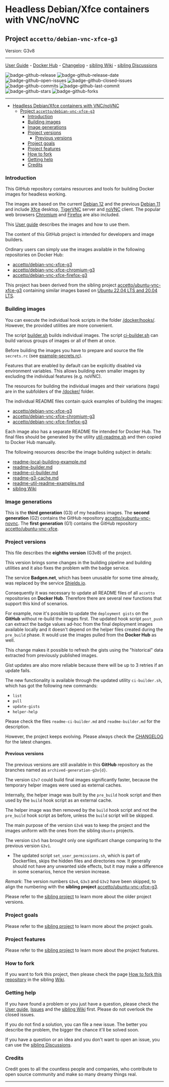 # Headless Debian/Xfce containers with VNC/noVNC

## Project `accetto/debian-vnc-xfce-g3`

Version: G3v8

***

[User Guide][this-user-guide] - [Docker Hub][this-docker] - [Changelog][this-changelog] - [sibling Wiki][sibling-wiki] - [sibling Discussions][sibling-discussions]

![badge-github-release][badge-github-release]
![badge-github-release-date][badge-github-release-date]
![badge-github-open-issues][badge-github-open-issues]
![badge-github-closed-issues][badge-github-closed-issues]
![badge-github-commits][badge-github-commits]
![badge-github-last-commit][badge-github-last-commit]
![badge-github-stars][badge-github-stars]
![badge-github-forks][badge-github-forks]

***

- [Headless Debian/Xfce containers with VNC/noVNC](#headless-debianxfce-containers-with-vncnovnc)
  - [Project `accetto/debian-vnc-xfce-g3`](#project-accettodebian-vnc-xfce-g3)
    - [Introduction](#introduction)
    - [Building images](#building-images)
    - [Image generations](#image-generations)
    - [Project versions](#project-versions)
      - [Previous versions](#previous-versions)
    - [Project goals](#project-goals)
    - [Project features](#project-features)
    - [How to fork](#how-to-fork)
    - [Getting help](#getting-help)
    - [Credits](#credits)

### Introduction

This GitHub repository contains resources and tools for building Docker images for headless working.

The images are based on the current [Debian 12][docker-debian] and the previous [Debian 11][docker-debian] and include [Xfce][xfce] desktop, [TigerVNC][tigervnc] server and [noVNC][novnc] client.
The popular web browsers [Chromium][chromium] and [Firefox][firefox] are also included.

This [User guide][this-user-guide] describes the images and how to use them.

The content of this GitHub project is intended for developers and image builders.

Ordinary users can simply use the images available in the following repositories on Docker Hub:

- [accetto/debian-vnc-xfce-g3][accetto-docker-debian-vnc-xfce-g3]
- [accetto/debian-vnc-xfce-chromium-g3][accetto-docker-debian-vnc-xfce-chromium-g3]
- [accetto/debian-vnc-xfce-firefox-g3][accetto-docker-debian-vnc-xfce-firefox-g3]

This project has been derived from the sibling project [accetto/ubuntu-vnc-xfce-g3][accetto-github-ubuntu-vnc-xfce-g3] containing similar images based on [Ubuntu 22.04 LTS and 20.04 LTS][docker-ubuntu].

### Building images

You can execute the individual hook scripts in the folder [/docker/hooks/][this-folder-docker-hooks].
However, the provided utilities are more convenient.

The script [builder.sh][this-readme-builder] builds individual images.
The script [ci-builder.sh][this-readme-ci-builder] can build various groups of images or all of them at once.

Before building the images you have to prepare and source the file `secrets.rc` (see [example-secrets.rc][this-example-secrets-file]).

Features that are enabled by default can be explicitly disabled via environment variables.
This allows building even smaller images by excluding the individual features (e.g. noVNC).

The resources for building the individual images and their variations (tags) are in the subfolders of the [/docker/][this-folder-docker] folder.

The individual README files contain quick examples of building the images:

- [accetto/debian-vnc-xfce-g3][this-readme-debian-vnc-xfce-g3]
- [accetto/debian-vnc-xfce-chromium-g3][this-readme-debian-vnc-xfce-chromium-g3]
- [accetto/debian-vnc-xfce-firefox-g3][this-readme-debian-vnc-xfce-firefox-g3]

Each image also has a separate README file intended for Docker Hub.
The final files should be generated by the utility [util-readme.sh][this-readme-util-readme-examples] and then copied to Docker Hub manually.

The following resources describe the image building subject in details:

- [readme-local-building-example.md][this-readme-local-building-example]
- [readme-builder.md][this-readme-builder]
- [readme-ci-builder.md][this-readme-ci-builder]
- [readme-g3-cache.md][this-readme-g3-cache]
- [readme-util-readme-examples.md][this-readme-util-readme-examples]
- [sibling Wiki][sibling-wiki]

### Image generations

This is the **third generation** (G3) of my headless images.
The **second generation** (G2) contains the GitHub repository [accetto/xubuntu-vnc-novnc][accetto-github-xubuntu-vnc-novnc].
The **first generation** (G1) contains the GitHub repository [accetto/ubuntu-vnc-xfce][accetto-github-ubuntu-vnc-xfce].

### Project versions

This file describes the **eighths version** (G3v8) of the project.

This version brings some changes in the building pipeline and building utilities and it also fixes the problem with the badge service.

The service **Badgen.net**, which has been unusable for some time already, was replaced by the service [Shields.io][service-shields-io].

Consequently it was necessary to update all README files of all `accetto` repositories on **Docker Hub**. Therefore there are several new functions that support this kind of scenarios.

For example, now it's possible to update the `deployment gists` on the **GitHub** without re-build the images first. The updated hook script `post_push` can extract the badge values ad-hoc from the final deployment images available locally and it doesn't depend on the helper files created during the `pre_build` phase. It would use the images pulled from the **Docker Hub** as well.

This change makes it possible to refresh the gists using the "historical" data extracted from previously published images.

Gist updates are also more reliable because there will be up to 3 retries if an update fails.

The new functionality is available through the updated utility `ci-builder.sh`, which has got the following new commands:

- `list`
- `pull`
- `update-gists`
- `helper-help`

Please check the files `readme-ci-builder.md` and `readme-builder.md` for the description.

However, the project keeps evolving.
Please always check the [CHANGELOG][this-changelog] for the latest changes.

#### Previous versions

The previous versions are still available in this **GitHub** repository as the branches named as `archived-generation-g3v{d}`.

The version `G3v7` could build final images significantly faster, because the temporary helper images were used as external caches.

Internally, the helper image was built by the `pre_build` hook script and then used by the `build` hook script as an external cache.

The helper image was then removed by the `build` hook script and not the `pre_build` hook script as before, unless the `build` script will be skipped.

The main purpose of the version `G3v6` was to keep the project and the images uniform with the ones from the sibling `Ubuntu` projects.

The version `G3v5` has brought only one significant change comparing to the previous version `G3v1`.

- The updated script `set_user_permissions.sh`, which is part of Dockerfiles, skips the hidden files and directories now.
It generally should not have any unwanted side effects, but it may make a difference in some scenarios, hence the version increase.

*Remark*: The version numbers `G3v4`, `G3v3` and `G3v2` have been skipped, to align the numbering with the **sibling project** [accetto/ubuntu-vnc-xfce-g3][accetto-github-ubuntu-vnc-xfce-g3].

Please refer to the [sibling project][accetto-github-ubuntu-vnc-xfce-g3_project-versions] to learn more about the older project versions.

### Project goals

Please refer to the [sibling project][accetto-github-ubuntu-vnc-xfce-g3_project-goals] to learn more about the project goals.

### Project features

Please refer to the [sibling project][accetto-github-ubuntu-vnc-xfce-g3_project-features] to learn more about the project features.

### How to fork

If you want to fork this project, then please check the page [How to fork this repository][sibling-wiki-how-to-fork] in the sibling [Wiki][sibling-wiki].

### Getting help

If you have found a problem or you just have a question, please check the [User guide][this-user-guide], [Issues][this-issues] and the [sibling Wiki][sibling-wiki] first.
Please do not overlook the closed issues.

If you do not find a solution, you can file a new issue.
The better you describe the problem, the bigger the chance it'll be solved soon.

If you have a question or an idea and you don't want to open an issue, you can use the [sibling Discussions][sibling-discussions].

### Credits

Credit goes to all the countless people and companies, who contribute to open source community and make so many dreamy things real.

***

[this-user-guide]: https://accetto.github.io/user-guide-g3/

[this-docker]: https://hub.docker.com/u/accetto/

[this-changelog]: https://github.com/accetto/debian-vnc-xfce-g3/blob/master/CHANGELOG.md

[this-issues]: https://github.com/accetto/debian-vnc-xfce-g3/issues

[this-folder-docker]: https://github.com/accetto/debian-vnc-xfce-g3/tree/master/docker

[this-folder-docker-hooks]: https://github.com/accetto/debian-vnc-xfce-g3/tree/master/docker/hooks

[this-example-secrets-file]: https://github.com/accetto/debian-vnc-xfce-g3/blob/master/examples/example-secrets.rc

[this-readme-debian-vnc-xfce-g3]: https://github.com/accetto/debian-vnc-xfce-g3/blob/master/docker/xfce/README.md

[this-readme-debian-vnc-xfce-chromium-g3]: https://github.com/accetto/debian-vnc-xfce-g3/blob/master/docker/xfce-chromium/README.md

[this-readme-debian-vnc-xfce-firefox-g3]: https://github.com/accetto/debian-vnc-xfce-g3/tree/master/docker/xfce-firefox

[this-readme-local-building-example]: https://github.com/accetto/debian-vnc-xfce-g3/blob/master/readme-local-building-example.md

[this-readme-builder]: https://github.com/accetto/debian-vnc-xfce-g3/blob/master/readme-builder.md

[this-readme-ci-builder]: https://github.com/accetto/debian-vnc-xfce-g3/blob/master/readme-ci-builder.md

[this-readme-g3-cache]: https://github.com/accetto/debian-vnc-xfce-g3/blob/master/readme-g3-cache.md

[this-readme-util-readme-examples]: https://github.com/accetto/debian-vnc-xfce-g3/blob/master/utils/readme-util-readme-examples.md

[accetto-docker-debian-vnc-xfce-g3]: https://hub.docker.com/r/accetto/debian-vnc-xfce-g3

[accetto-docker-debian-vnc-xfce-chromium-g3]: https://hub.docker.com/r/accetto/debian-vnc-xfce-chromium-g3

[accetto-docker-debian-vnc-xfce-firefox-g3]: https://hub.docker.com/r/accetto/debian-vnc-xfce-firefox-g3

[accetto-github-ubuntu-vnc-xfce-g3]: https://github.com/accetto/ubuntu-vnc-xfce-g3

[sibling-wiki]: https://github.com/accetto/ubuntu-vnc-xfce-g3/wiki

[sibling-wiki-how-to-fork]: https://github.com/accetto/ubuntu-vnc-xfce-g3/wiki/How-to-fork

[sibling-discussions]: https://github.com/accetto/ubuntu-vnc-xfce-g3/discussions

[accetto-github-ubuntu-vnc-xfce-g3_project-versions]: https://github.com/accetto/ubuntu-vnc-xfce-g3#project-versions

[accetto-github-ubuntu-vnc-xfce-g3_project-goals]: https://github.com/accetto/ubuntu-vnc-xfce-g3#project-goals

[accetto-github-ubuntu-vnc-xfce-g3_project-features]: https://github.com/accetto/ubuntu-vnc-xfce-g3#changes-and-new-features

[accetto-github-xubuntu-vnc-novnc]: https://github.com/accetto/xubuntu-vnc-novnc/

[accetto-github-ubuntu-vnc-xfce]: https://github.com/accetto/ubuntu-vnc-xfce

[docker-debian]: https://hub.docker.com/_/debian/
[docker-ubuntu]: https://hub.docker.com/_/ubuntu/

[chromium]: https://www.chromium.org/Home
[firefox]: https://www.mozilla.org
[novnc]: https://github.com/kanaka/noVNC
[tigervnc]: http://tigervnc.org
[xfce]: http://www.xfce.org

[badge-github-release]: https://img.shields.io/github/v/release/accetto/debian-vnc-xfce-g3

[badge-github-release-date]: https://img.shields.io/github/release-date/accetto/debian-vnc-xfce-g3?logo=github

[badge-github-stars]: https://img.shields.io/github/stars/accetto/debian-vnc-xfce-g3?style=flat

[badge-github-forks]: https://img.shields.io/github/forks/accetto/debian-vnc-xfce-g3?style=flat

[badge-github-commits]: https://img.shields.io/github/commit-activity/t/accetto/debian-vnc-xfce-g3

[badge-github-last-commit]: https://img.shields.io/github/last-commit/accetto/debian-vnc-xfce-g3

[badge-github-closed-issues]: https://img.shields.io/github/issues-closed/accetto/debian-vnc-xfce-g3

[badge-github-open-issues]: https://img.shields.io/github/issues/accetto/debian-vnc-xfce-g3

[service-shields-io]: https://shields.io/
